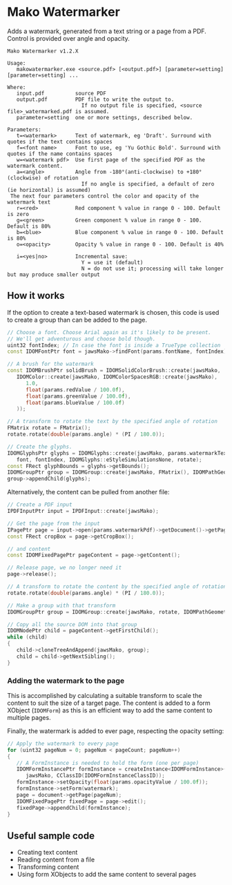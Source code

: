 # Mako Watermarker

Adds a watermark, generated from a text string or a page from a PDF. Control is provided over angle and opacity.

```plain
Mako Watermarker v1.2.X

Usage:
   makowatermarker.exe <source.pdf> [<output.pdf>] [parameter=setting] [parameter=setting] ...

Where:
   input.pdf          source PDF
   output.pdf         PDF file to write the output to.
                        If no output file is specified, <source file>_watermarked.pdf is assumed.
   parameter=setting  one or more settings, described below.

Parameters:
   t=<watermark>      Text of watermark, eg 'Draft'. Surround with quotes if the text contains spaces
   f=<font name>      Font to use, eg 'Yu Gothic Bold'. Surround with quotes if the name contains spaces
   w=<watermark pdf>  Use first page of the specified PDF as the watermark content.
   a=<angle>          Angle from -180°(anti-clockwise) to +180°(clockwise) of rotation
                        If no angle is specified, a default of zero (ie horizontal) is assumed)
 The next four parameters control the color and opacity of the watermark text
   r=<red>            Red component % value in range 0 - 100. Default is zero
   g=<green>          Green component % value in range 0 - 100. Default is 80%
   b=<blue>           Blue component % value in range 0 - 100. Default is 80%
   o=<opacity>        Opacity % value in range 0 - 100. Default is 40%

   i=<yes|no>         Incremental save:
                        Y = use it (default)
                        N = do not use it; processing will take longer but may produce smaller output
```

## How it works

If the option  to create a text-based watermark is chosen, this code is used to create a group than can be added to the page.

```C++
// Choose a font. Choose Arial again as it's likely to be present.
// We'll get adventurous and choose bold though.
uint32 fontIndex; // In case the font is inside a TrueType collection
const IDOMFontPtr font = jawsMako->findFont(params.fontName, fontIndex);

// A brush for the watermark
const IDOMBrushPtr solidBrush = IDOMSolidColorBrush::create(jawsMako,
   IDOMColor::create(jawsMako, IDOMColorSpacesRGB::create(jawsMako),
      1.0,
      float(params.redValue / 100.0f),
      float(params.greenValue / 100.0f),
      float(params.blueValue / 100.0f)
   ));

// A transform to rotate the text by the specified angle of rotation
FMatrix rotate = FMatrix();
rotate.rotate(double(params.angle) * (PI / 180.0));

// Create the glyphs.
IDOMGlyphsPtr glyphs = IDOMGlyphs::create(jawsMako, params.watermarkText, 120, FPoint(0.0, 0.0), solidBrush,
   font, fontIndex, IDOMGlyphs::eStyleSimulationsNone, rotate);
const FRect glyphBounds = glyphs->getBounds();
IDOMGroupPtr group = IDOMGroup::create(jawsMako, FMatrix(), IDOMPathGeometry::create(jawsMako, glyphBounds));
group->appendChild(glyphs);
```
Alternatively, the content can be pulled from another file:

```C++
// Create a PDF input
IPDFInputPtr input = IPDFInput::create(jawsMako);

// Get the page from the input
IPagePtr page = input->open(params.watermarkPdf)->getDocument()->getPage(0);
const FRect cropBox = page->getCropBox();

// and content
const IDOMFixedPagePtr pageContent = page->getContent();

// Release page, we no longer need it
page->release();

// A transform to rotate the content by the specified angle of rotation
rotate.rotate(double(params.angle) * (PI / 180.0));

// Make a group with that transform
IDOMGroupPtr group = IDOMGroup::create(jawsMako, rotate, IDOMPathGeometry::create(jawsMako, cropBox));

// Copy all the source DOM into that group
IDOMNodePtr child = pageContent->getFirstChild();
while (child)
{
   child->cloneTreeAndAppend(jawsMako, group);
   child = child->getNextSibling();
}
```

### Adding the watermark to the page

This is accomplished by calculating a suitable transform to scale the content to suit the size of a target page. The content is added to a form XObject (`IDOMForm`) as this is an efficient way to add the same content to multiple pages. 

Finally, the watermark is added to ever page, respecting the opacity setting:

```C++
// Apply the watermark to every page
for (uint32 pageNum = 0; pageNum < pageCount; pageNum++)
{
   // A FormInstance is needed to hold the form (one per page)
   IDOMFormInstancePtr formInstance = createInstance<IDOMFormInstance>(
      jawsMako, CClassID(IDOMFormInstanceClassID));
   formInstance->setOpacity(float(params.opacityValue / 100.0f));
   formInstance->setForm(watermark);
   page = document->getPage(pageNum);
   IDOMFixedPagePtr fixedPage = page->edit();
   fixedPage->appendChild(formInstance);
}
```

## Useful sample code

* Creating text content
* Reading content from a file
* Transforming content
* Using form XObjects to add the same content to several pages